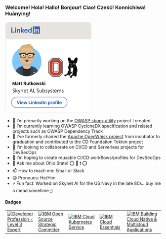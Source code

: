 ### Welcome! Hola! Hallo! Bonjour! Ciao! Cześć! Konnichiwa! Huānyíng!

<!--
**mrutkows/mrutkows** is a ✨ _special_ ✨ repository because its `README.md` (this file) appears on your GitHub profile.

<div class="badge-base LI-profile-badge" data-locale="en_US" data-size="medium" data-theme="light" data-type="VERTICAL" data-vanity="matt-rutkowski-b5545b5" data-version="v1"><a class="badge-base__link LI-simple-link" href="https://www.linkedin.com/in/matt-rutkowski-b5545b5?trk=profile-badge">Matt Rutkowski</a></div>
-->


[![](./images/matt-linked-in-profile-card-comic-small2.png)](https://www.linkedin.com/in/matt-rutkowski-b5545b5?trk=profile-badge)

- 🔭 I’m primarily working on the [OWASP sbom-utility](https://github.com/CycloneDX/sbom-utility#resource) project I created
- 🌱 I’m currently learning OWASP CycloneDX specification and related projects such as OWASP Dependency Track
- :older_man: I’ve formerly chaired the [Apache OpenWhisk project](https://github.com/apache?q=openwhisk) from incubator to graduation and contributed to the CD Foundation Tekton project
- 👯 I’m looking to collaborate on CI/CD and Serverless projects for DevSecOps
- 🤔 I’m hoping to create reusable CI/CD workflows/profiles for DevSecOps
- 💬 Ask me about Ohio State! :o: :raised_hands: :heavy_exclamation_mark: :o:
- 📫 How to reach me: Email or Slack
- 😄 Pronouns: He/Him
- ⚡ Fun fact: Worked on Skynet AI for the US Navy in the late 80s.. buy me a mead sometime ;)

#### Badges

<table border="0" style="border: none;">
  <tr>
    <!-- IBM Dev. Expert -->
    <td>
      <a href="https://www.credly.com/badges/0605e78e-7bf6-4749-bef8-897720d39296/public_url">
        <img width="100" height="100" src="https://images.credly.com/size/680x680/images/7bf5867d-ea16-4d9f-9a6d-3d9011082c4a/Developer-Expert1.png" alt="Developer Profession - Level 3 Expert">
      </a>
    </td>
    <!-- IBM OSS Strategic Committer -->
    <td>
      <a href="https://www.credly.com/badges/789ad4d4-dbd5-4ef6-afaa-63e240e5cc79/public_url">
        <img width="100" height="100" src="https://images.credly.com/size/680x680/images/1713fb4c-0bec-4d8d-a523-65cee5fa6b3e/Open-Source-Strategic-Committer.png" alt="IBM Open Source Strategic Committer">
      </a>
    </td>
    <!-- IBM IKS -->
    <td>
      <a href="https://www.credly.com/badges/18cbbfe8-0370-4e21-a6cc-e33aace3096b/public_url">
        <img width="100" height="100" src="https://images.credly.com/size/220x220/images/c0fb61c5-3b28-4536-8723-c6b7f486302c/Cloud_Kubernetes_Service.png" alt="IBM Cloud Kubernetes Service">
      </a>
    </td>
    <!-- IBM Cloud Essentials -->
    <td>
      <a href="https://www.credly.com/badges/9aa02602-0eec-45f4-aa10-7da442660f0a/public_url">
        <img width="100" height="100" src="https://images.credly.com/size/680x680/images/92e96a17-8498-4007-9731-9971b5a24571/IBM_Cloud_Essentials_-_Knowledge_Badge.png" alt="IBM Cloud Essentials">
      </a>
    </td>
    <!-- IBM Cloud Native & MultiCloud -->
    <td>
      <a href="https://www.credly.com/badges/e892400c-d35e-41b5-972f-4fef5e39e096/public_url">
        <img width="100" height="100" src="https://images.credly.com/size/680x680/images/60cc2ff2-e79e-441b-9d9c-4d6fedf81193/Building_Cloud-Native_and_Multicloud_Apps.png" alt="IBM Building Cloud Native & Multicloud Applications">
      </a>
    </td>
  </tr>
</table>  
